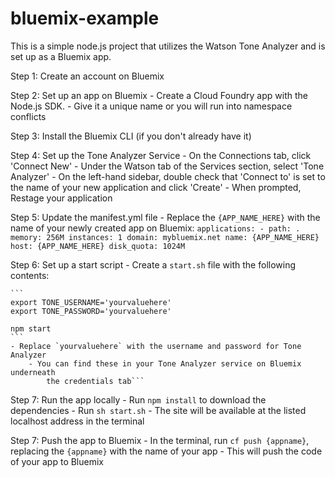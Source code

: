# bluemix-example
This is a simple node.js project that utilizes the Watson Tone Analyzer and is 
set up as a Bluemix app.

Step 1: Create an account on Bluemix

Step 2: Set up an app on Bluemix
	- Create a Cloud Foundry app with the Node.js SDK.
	- Give it a unique name or you will run into namespace conflicts

Step 3: Install the Bluemix CLI (if you don't already have it)


Step 4: Set up the Tone Analyzer Service
	- On the Connections tab, click 'Connect New'
	- Under the Watson tab of the Services section, select 'Tone Analyzer'
	- On the left-hand sidebar, double check that 'Connect to' is set to the name
		of your new application and click 'Create'
	- When prompted, Restage your application

Step 5: Update the manifest.yml file
	- Replace the `{APP_NAME_HERE}` with the name of your newly created app on
		Bluemix:
		```
		applications:
		- path: .
		  memory: 256M
		  instances: 1
		  domain: mybluemix.net
		  name: {APP_NAME_HERE}
		  host: {APP_NAME_HERE}
		  disk_quota: 1024M
		```

Step 6: Set up a start script
	- Create a `start.sh` file with the following contents:

	```
	export TONE_USERNAME='yourvaluehere'
	export TONE_PASSWORD='yourvaluehere'

	npm start
	```
	- Replace `yourvaluehere` with the username and password for Tone Analyzer
		- You can find these in your Tone Analyzer service on Bluemix underneath
			the credentials tab```

Step 7: Run the app locally
	- Run `npm install` to download the dependencies
	- Run `sh start.sh`
	- The site will be available at the listed localhost address in the terminal

Step 7: Push the app to Bluemix
	- In the terminal, run `cf push {appname}`, replacing the `{appname}` with
		the name of your app
	- This will push the code of your app to Bluemix
